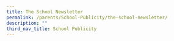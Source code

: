 ```yaml
---
title: The School Newsletter
permalink: /parents/School-Publicity/the-school-newsletter/
description: ""
third_nav_title: School Publicity
---
```

